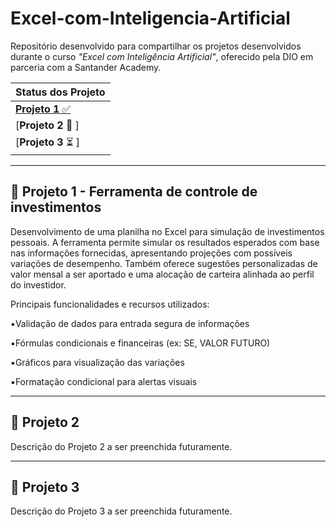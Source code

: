 # Excel-com-Inteligencia-Artificial
Repositório desenvolvido para compartilhar os projetos desenvolvidos durante o curso _"Excel com Inteligência Artificial"_, oferecido pela DIO em parceria com a Santander Academy.


| Status dos Projeto |
|---------|
| [**Projeto 1** ✅ ](#projeto-1---ferramenta-de-controle-de-investimentos) |
| [**Projeto 2** 🔄 ] |
| [**Projeto 3** ⏳ ] |

---

## 📌 Projeto 1 - Ferramenta de controle de investimentos
Desenvolvimento de uma planilha no Excel para simulação de investimentos pessoais.
A ferramenta permite simular os resultados esperados com base nas informações fornecidas, apresentando projeções com possíveis variações de desempenho. Também oferece sugestões personalizadas de valor mensal a ser aportado e uma alocação de carteira alinhada ao perfil do investidor.

  Principais funcionalidades e recursos utilizados:

▪️Validação de dados para entrada segura de informações

▪️Fórmulas condicionais e financeiras (ex: SE, VALOR FUTURO)

▪️Gráficos para visualização das variações

▪️Formatação condicional para alertas visuais

---

## 📌 Projeto 2
Descrição do Projeto 2 a ser preenchida futuramente.

---

## 📌 Projeto 3
Descrição do Projeto 3 a ser preenchida futuramente.
